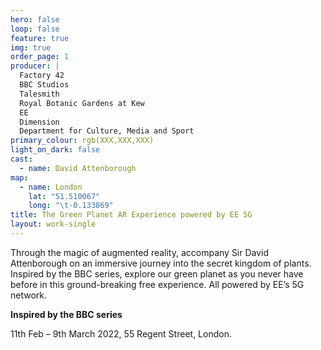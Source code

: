 ```yaml
---
hero: false
loop: false
feature: true
img: true
order_page: 1
producer: |
  Factory 42
  BBC Studios
  Talesmith
  Royal Botanic Gardens at Kew 
  EE
  Dimension
  Department for Culture, Media and Sport
primary_colour: rgb(XXX,XXX,XXX)
light_on_dark: false
cast:
  - name: David Attenborough
map:
  - name: London
    lat: "51.510067"
    long: "\t-0.133869"
title: The Green Planet AR Experience powered by EE 5G
layout: work-single
---
```

Through the magic of augmented reality, accompany Sir David Attenborough on an immersive journey into the secret kingdom of plants. Inspired by the BBC series, explore our green planet as you never have before in this ground-breaking free experience. All powered by EE’s 5G network. 

**Inspired by the BBC series**

11th Feb – 9th March 2022, 55 Regent Street, London.